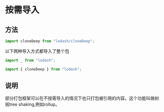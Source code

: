 # 按需导入
## 方法
``` ts
import cloneDeep from "lodash/cloneDeep";
```
以下两种导入方式都导入了整个包
```ts
import _ from "lodash";

import { cloneDeep } from "lodash";
```
## 说明
部分打包框架可以在不按需导入的情况下也只打包被引用的内容。这个功能叫做树摇tree shaking,例如rollup。